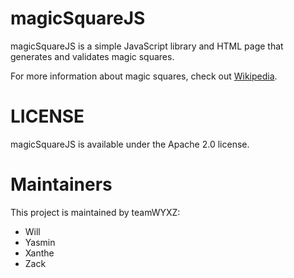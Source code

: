 # magicSquareJS

magicSquareJS is a simple JavaScript library and HTML page that generates and validates magic squares.

For more information about magic squares, check out [Wikipedia](https://en.wikipedia.org/wiki/Magic_square).

# LICENSE

magicSquareJS is available under the Apache 2.0 license.

# Maintainers

This project is maintained by teamWYXZ:
- Will
- Yasmin
- Xanthe
- Zack
